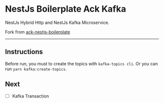 # NestJs Boilerplate Ack Kafka

NestJs Hybrid Http and NestJs Kafka Microservice.

Fork from [ack-nestjs-boilerplate](https://github.com/andrechristikan/ack-nestjs-boilerplate.git)

---

## Instructions

Before run, you must to create the topics with `kafka-topics cli`. Or you can run `yarn kafka:create-topics`.

## Next

- [ ] Kafka Transaction
